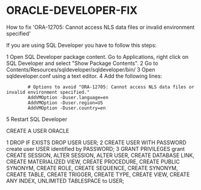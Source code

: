 # ORACLE-DEVELOPER-FIX
How to fix 'ORA-12705: Cannot access NLS data files or invalid environment specified'


If you are using SQL Developer you have to follow this steps:

   1 Open SQL Developer package content. Go to Applications, right click on SQL Developer and select "Show Package Contents".
   2 Go to Contents/Resources/sqldeveloper/sqldeveloper/bin/
   3 Open sqldeveloper.conf using a text editor.
   4 Add the following lines:

            # Options to avoid "ORA-12705: Cannot access NLS data files or invalid environment specified."
            AddVMOption -Duser.language=en
            AddVMOption -Duser.region=US
            AddVMOption -Duser.country=en

   5 Restart SQL Developer
   
   
   CREATE A USER ORACLE
   
   1 DROP IF EXISTS
            DROP USER USER;
   2 CREATE USER WITH PASSWORD
            create user USER identified by PASSWORD;
   3 GRANT PRIVILEGES
            grant CREATE SESSION, ALTER SESSION, ALTER USER, CREATE DATABASE LINK, CREATE  MATERIALIZED VIEW, CREATE PROCEDURE, CREATE PUBLIC SYNONYM, CREATE ROLE, CREATE    SEQUENCE, CREATE SYNONYM, CREATE TABLE, CREATE TRIGGER, CREATE TYPE, CREATE VIEW, CREATE ANY INDEX, UNLIMITED TABLESPACE to USER;




